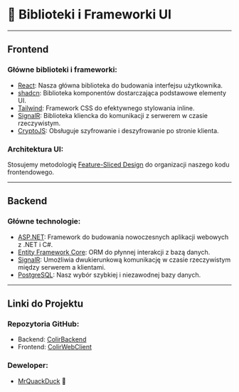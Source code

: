 # 🧰 Biblioteki i Frameworki UI

---

## Frontend

### Główne biblioteki i frameworki:

- [React](https://react.dev/): Nasza główna biblioteka do budowania interfejsu użytkownika.
- [shadcn](https://ui.shadcn.com/): Biblioteka komponentów dostarczająca podstawowe elementy UI.
- [Tailwind](https://tailwindcss.com/): Framework CSS do efektywnego stylowania inline.
- [SignalR](https://www.npmjs.com/package/@microsoft/signalr): Biblioteka kliencka do komunikacji z serwerem w czasie rzeczywistym.
- [CryptoJS](https://cryptojs.gitbook.io/docs/): Obsługuje szyfrowanie i deszyfrowanie po stronie klienta.

### Architektura UI:

Stosujemy metodologię [Feature-Sliced Design](https://feature-sliced.design/) do organizacji naszego kodu frontendowego.

---

## Backend

### Główne technologie:

- [ASP.NET](https://dotnet.microsoft.com/en-us/apps/aspnet): Framework do budowania nowoczesnych aplikacji webowych z .NET i C#.
- [Entity Framework Core](https://learn.microsoft.com/en-us/ef/core/): ORM do płynnej interakcji z bazą danych.
- [SignalR](https://dotnet.microsoft.com/en-us/apps/aspnet/signalr): Umożliwia dwukierunkową komunikację w czasie rzeczywistym między serwerem a klientami.
- [PostgreSQL](https://www.postgresql.org/): Nasz wybór szybkiej i niezawodnej bazy danych.

---

## Linki do Projektu

### Repozytoria GitHub:

- Backend: [ColirBackend](https://github.com/MrQuackDuck/ColirBackend/)
- Frontend: [ColirWebClient](https://github.com/MrQuackDuck/ColirWebClient/)

### Deweloper:

- [MrQuackDuck](https://github.com/MrQuackDuck/) 🦆